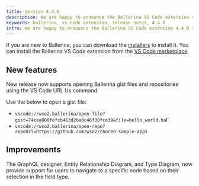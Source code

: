 ```yaml
---
title: Version 4.4.0
description: We are happy to announce the Ballerina VS Code extension 4.4.0 release with a few exciting new features and improvements. Following are the highlights of this release.
keywords: ballerina, vs code extension, release notes, 4.4.0
intro: We are happy to announce the Ballerina VS Code extension 4.4.0 release with a few exciting new features and improvements. Following are the highlights of this release.
---
```


If you are new to Ballerina, you can download the [installers](https://ballerina.io/downloads/) to install it. You can install the Ballerina VS Code extension from the [VS Code marketplace](https://marketplace.visualstudio.com/items?itemName=WSO2.ballerina).

## New features

New release now supports opening Ballerina gist files and repositories using the VS Code URL Us command.

Use the below to open a gist file:
  - `vscode://wso2.ballerina/open-file?gist=74cea880fefcb463d26a0c46f38fce39&file=hello_world.ba`l`
  - `vscode://wso2.ballerina/open-repo?repoUrl=https://github.com/wso2/choreo-sample-apps`

## Improvements

The GraphQL designer, Entity Relationship Diagram, and Type Diagram, now provide support for users to navigate to a specific node based on their selection in the field type.
